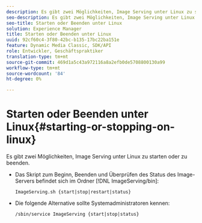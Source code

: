 ```yaml
---
description: Es gibt zwei Möglichkeiten, Image Serving unter Linux zu starten oder zu beenden.
seo-description: Es gibt zwei Möglichkeiten, Image Serving unter Linux zu starten oder zu beenden.
seo-title: Starten oder Beenden unter Linux
solution: Experience Manager
title: Starten oder Beenden unter Linux
uuid: 92cf60c4-3f80-42bc-b135-17bc22ba151e
feature: Dynamic Media Classic, SDK/API
role: Entwickler, Geschäftspraktiker
translation-type: tm+mt
source-git-commit: 469d1a5c43a972116a8a2efb0de5708800130a99
workflow-type: tm+mt
source-wordcount: '84'
ht-degree: 0%

---
```



# Starten oder Beenden unter Linux{#starting-or-stopping-on-linux}

Es gibt zwei Möglichkeiten, Image Serving unter Linux zu starten oder zu beenden.

* Das Skript zum Beginn, Beenden und Überprüfen des Status des Image-Servers befindet sich im Ordner [!DNL ImageServing/bin]:

   `ImageServing.sh {start|stop|restart|status}`
* Die folgende Alternative sollte Systemadministratoren kennen:

   `/sbin/service ImageServing {start|stop|status}`
